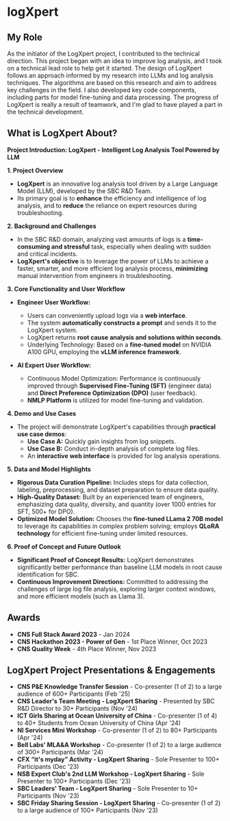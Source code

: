 # logXpert

## My Role
As the initiator of the LogXpert project, I contributed to the technical direction.  This project began with an idea to improve log analysis, and I took on a technical lead role to help get it started.  The design of LogXpert follows an approach informed by my research into LLMs and log analysis techniques.  The algorithms are based on this research and aim to address key challenges in the field.  I also developed key code components, including parts for model fine-tuning and data processing.  The progress of LogXpert is really a result of teamwork, and I'm glad to have played a part in the technical development.
## What is LogXpert About?
**Project Introduction: LogXpert - Intelligent Log Analysis Tool Powered by LLM**

**1. Project Overview**

*   **LogXpert** is an innovative log analysis tool driven by a Large Language Model (LLM), developed by the SBC R&D Team. 
*   Its primary goal is to **enhance** the efficiency and intelligence of log analysis, and to **reduce** the reliance on expert resources during troubleshooting.

**2. Background and Challenges**

*   In the SBC R&D domain, analyzing vast amounts of logs is a **time-consuming and stressful** task, especially when dealing with sudden and critical incidents.
*   **LogXpert's objective** is to leverage the power of LLMs to achieve a faster, smarter, and more efficient log analysis process, **minimizing** manual intervention from engineers in troubleshooting.

**3. Core Functionality and User Workflow**

*   **Engineer User Workflow:**
    *   Users can conveniently upload logs via a **web interface**.
    *   The system **automatically constructs a prompt** and sends it to the LogXpert system.
    *   LogXpert returns **root cause analysis and solutions within seconds**.
    *   Underlying Technology: Based on a **fine-tuned model** on NVIDIA A100 GPU, employing the **vLLM inference framework**.

*   **AI Expert User Workflow:**
    *   Continuous Model Optimization: Performance is continuously improved through **Supervised Fine-Tuning (SFT)** (engineer data) and **Direct Preference Optimization (DPO)** (user feedback).
    *   **NMLP Platform** is utilized for model fine-tuning and validation.

**4. Demo and Use Cases**

*   The project will demonstrate LogXpert's capabilities through **practical use case demos**:
    *   **Use Case A:** Quickly gain insights from log snippets.
    *   **Use Case B:** Conduct in-depth analysis of complete log files.
    *   An **interactive web interface** is provided for log analysis operations.

**5. Data and Model Highlights**

*   **Rigorous Data Curation Pipeline:** Includes steps for data collection, labeling, preprocessing, and dataset preparation to ensure data quality.
*   **High-Quality Dataset:** Built by an experienced team of engineers, emphasizing data quality, diversity, and quantity (over 1000 entries for SFT, 500+ for DPO).
*   **Optimized Model Solution:**  Chooses the **fine-tuned LLama 2 70B model** to leverage its capabilities in complex problem solving; employs **QLoRA technology** for efficient fine-tuning under limited resources.

**6. Proof of Concept and Future Outlook**

*   **Significant Proof of Concept Results:** LogXpert demonstrates significantly better performance than baseline LLM models in root cause identification for SBC.
*   **Continuous Improvement Directions:** Committed to addressing the challenges of large log file analysis, exploring larger context windows, and more efficient models (such as Llama 3).

## Awards
* **CNS Full Stack Award 2023** - Jan 2024
* **CNS Hackathon 2023 - Power of Gen** - 1st Place Winner, Oct 2023
* **CNS Quality Week** - 4th Place Winner, Nov 2023

## LogXpert Project Presentations & Engagements

* **CNS P&E Knowledge Transfer Session** -  Co-presenter (1 of 2) to a large audience of 600+ Participants (Feb '25)
* **CNS Leader's Team Meeting - LogXpert Sharing** - Presented by SBC R&D Director to 30+ Participants (Nov '24)
* **ICT Girls Sharing at Ocean University of China** - Co-presenter (1 of 4) to 40+ Students from Ocean University of China (Apr '24)
* **NI Services Mini Workshop** - Co-presenter (1 of 2) to 80+ Participants (Apr '24)
* **Bell Labs' MLA&A Workshop** - Co-presenter (1 of 2) to a large audience of 300+ Participants (Mar '24)
* **CFX “it's myday” Activity - LogXpert Sharing** - Sole Presenter to 100+ Participants (Dec '23)
* **NSB Expert Club's 2nd LLM Workshop - LogXpert Sharing** - Sole Presenter to 100+ Participants (Dec '23)
* **SBC Leaders' Team - LogXpert Sharing** - Sole Presenter to 10+ Participants (Nov '23)
* **SBC Friday Sharing Session - LogXpert Sharing** - Co-presenter (1 of 2) to a large audience of 100+ Participants (Nov '23)